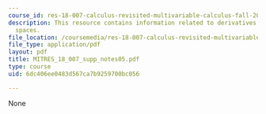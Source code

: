 ```yaml
---
course_id: res-18-007-calculus-revisited-multivariable-calculus-fall-2011
description: This resource contains information related to derivatives in n-dimensional
  spaces.
file_location: /coursemedia/res-18-007-calculus-revisited-multivariable-calculus-fall-2011/6dc406ee0483d567ca7b9259700bc056_MITRES_18_007_supp_notes05.pdf
file_type: application/pdf
layout: pdf
title: MITRES_18_007_supp_notes05.pdf
type: course
uid: 6dc406ee0483d567ca7b9259700bc056

---
```

None